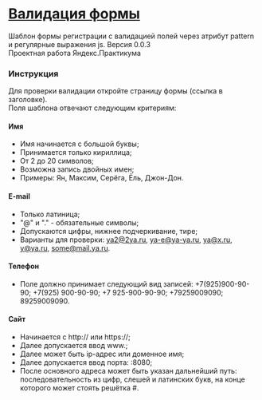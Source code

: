# [Валидация формы](https://boyarkinev.github.io/validation-form/ "Валидация формы")
Шаблон формы регистрации с валидацией полей через атрибут pattern и регулярные выражения js. Версия 0.0.3  
Проектная работа Яндекс.Практикума
### Инструкция
Для проверки валидации откройте страницу формы (ссылка в заголовке).  
Поля шаблона отвечают следующим критериям:
#### Имя
* Имя начинается с большой буквы;
* Принимается только кириллица;
* От 2 до 20 символов;
* Возможна запись двойных имен;
* Примеры: Ян, Максим, Серёга, Ёль, Джон-Дон.
#### E-mail
* Только латиница;
* "@" и "." - обязательные символы;
* Допускаются цифры, нижнее подчеркивание, тире;
* Варианты для проверки: ya2@2ya.ru, ya-e@ya-ya.ru, ya@x.ru, y@ya.ru, some@mail.ya.ru.
#### Телефон
* Поле должно принимает следующий вид записей: +7(925)900-90-90; +7(925) 900-90-90; +7 925-900-90-90; +79259009090; 89259009090.
#### Сайт
* Начинается с http:// или https://;
* Далее допускается ввод www.;
* Далее может быть ip-адрес или доменное имя;
* Далее допускается ввод порта: :8080;
* После основного адреса может быть указан дальнейший путь: последовательность из цифр, слешей и латинских букв, на конце которого может стоять решётка #.

